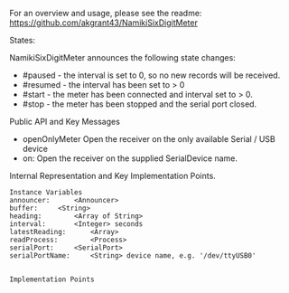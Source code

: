 For an overview and usage, please see the readme:
https://github.com/akgrant43/NamikiSixDigitMeter

States:

NamikiSixDigitMeter announces the following state changes:

- #paused - the interval is set to 0, so no new records will be received.
- #resumed - the interval has been set to > 0
- #start - the meter has been connected and interval set to > 0.
- #stop - the meter has been stopped and the serial port closed.

Public API and Key Messages

- openOnlyMeter Open the receiver on the only available Serial / USB device   
- on: Open the receiver on the supplied SerialDevice name.

 
Internal Representation and Key Implementation Points.

    Instance Variables
	announcer:		<Announcer>
	buffer:		<String>
	heading:		<Array of String>
	interval:		<Integer> seconds
	latestReading:		<Array>
	readProcess:		<Process>
	serialPort:		<SerialPort>
	serialPortName:		<String> device name, e.g. '/dev/ttyUSB0'


    Implementation Points